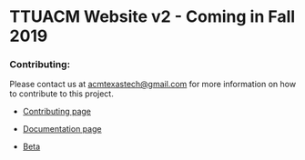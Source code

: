 # TTUACM Website v2 - Coming in Fall 2019

### Contributing:

Please contact us at [acmtexastech@gmail.com](mailto:acmtexastech@gmail.com) for more information on how to contribute to this project.

- [Contributing page](https://github.com/TTUSDC/ttuacm-website/blob/master/.github/.CONTRIBUTING.md)

- [Documentation page](https://TTUSDC.github.io/ttuacm-website/)

- [Beta](https://acm-texas-tech-web-app-2-beta.firebaseapp.com)
